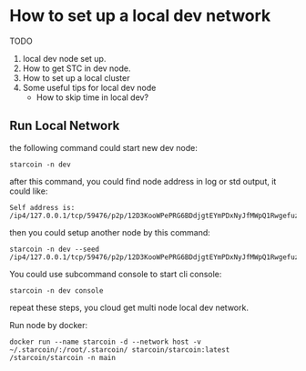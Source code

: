 # How to set up a local dev network

TODO
1. local dev node set up.
2. How to get STC in dev node.
3. How to set up a local cluster
4. Some useful tips for local dev node
    * How to skip time in local dev?



## Run Local Network

the following command could start new dev node:

```shell
starcoin -n dev
```

after this command, you could find node address in log or std output, it could like:

```shell
Self address is: /ip4/127.0.0.1/tcp/59476/p2p/12D3KooWPePRG6BDdjgtEYmPDxNyJfMWpQ1Rwgefuz9eqksLfxJb
```

then you could setup another node by this command:

```shell
starcoin -n dev --seed /ip4/127.0.0.1/tcp/59476/p2p/12D3KooWPePRG6BDdjgtEYmPDxNyJfMWpQ1Rwgefuz9eqksLfxJb

```

You could use subcommand console to start cli console:

```shell
starcoin -n dev console
```

repeat these steps, you cloud get multi node local dev network.


Run node by docker:

```shell
docker run --name starcoin -d --network host -v ~/.starcoin/:/root/.starcoin/ starcoin/starcoin:latest /starcoin/starcoin -n main
``` 
